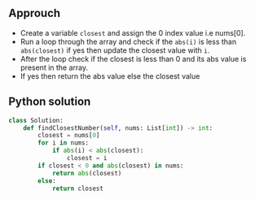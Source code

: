 ## Approuch

- Create a variable `closest` and assign the 0 index value i.e nums[0].
- Run a loop through the array and check if the `abs(i)` is less than `abs(closest)` if yes then update the closest value with `i`.
- After the loop check if the closest is less than 0 and its abs value is present in the array.
- If yes then return the abs value else the closest value

## Python solution

```python
class Solution:
    def findClosestNumber(self, nums: List[int]) -> int:
        closest = nums[0]
        for i in nums:
            if abs(i) < abs(closest):
                closest = i
        if closest < 0 and abs(closest) in nums:
            return abs(closest)
        else:
            return closest
```
